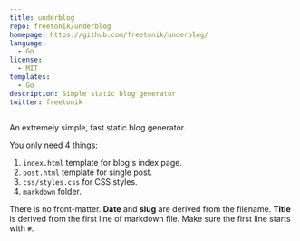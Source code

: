 ```yaml
---
title: underblog
repo: freetonik/underblog
homepage: https://github.com/freetonik/underblog/
language:
  - Go
license:
  - MIT
templates:
  - Go
description: Simple static blog generator
twitter: freetonik
---
```


An extremely simple, fast static blog generator.

You only need 4 things:

1. `index.html` template for blog's index page.
2. `post.html` template for single post.
3. `css/styles.css` for CSS styles.
3. `markdown` folder.

There is no front-matter. **Date** and **slug** are derived from the filename. **Title** is derived from the first line of markdown file. Make sure the first line starts with `#`.
